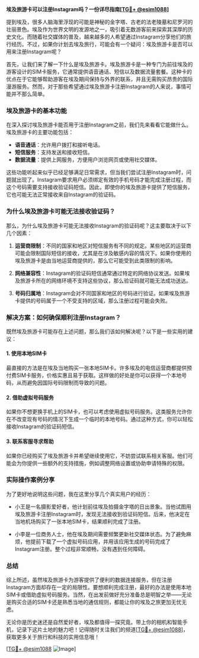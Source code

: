 **埃及旅游卡可以注册Instagram吗？一份详尽指南[[TG💪+ @esim1088](https://t.me/s/esim1088)]**

提到埃及，很多人脑海里浮现的可能是神秘的金字塔、古老的法老陵墓和尼罗河的壮丽景色。埃及作为世界文明的发源地之一，吸引着无数游客前来探索其深厚的历史文化。而随着社交媒体的普及，越来越多的人希望通过Instagram分享他们的旅行经历。不过，如果你计划去埃及旅行，可能会有一个疑问：埃及旅游卡是否可以用来注册Instagram呢？

首先，让我们来了解一下什么是埃及旅游卡。埃及旅游卡是一种专门为前往埃及的游客设计的SIM卡服务，它通常提供语音通话、短信以及数据流量套餐。这种卡的优点在于它能够帮助游客在埃及期间保持与外界的联系，并且无需购买昂贵的国际漫游服务。然而，对于那些希望通过埃及旅游卡注册Instagram的人来说，事情可能并不那么简单。

### 埃及旅游卡的基本功能

在深入探讨埃及旅游卡能否用于注册Instagram之前，我们先来看看它能做什么。埃及旅游卡的主要功能包括：

- **语音通话**：允许用户拨打和接听电话。
- **短信服务**：支持发送和接收短信。
- **数据流量**：提供上网服务，方便用户浏览网页或使用社交媒体。

这些功能听起来似乎已经足够满足日常需求，但当我们尝试注册Instagram时，问题就出现了。Instagram要求用户必须绑定有效的手机号码才能完成注册过程，而这个号码需要支持接收验证码短信。因此，即使你的埃及旅游卡提供了短信服务，它也可能无法正常接收来自Instagram的验证码。

### 为什么埃及旅游卡可能无法接收验证码？

那么，为什么埃及旅游卡可能无法接收Instagram的验证码呢？这主要取决于以下几个因素：

1. **运营商限制**：不同的国家和地区对短信服务有不同的规定。某些地区的运营商可能会限制国际短信的接收，尤其是在涉及敏感内容的情况下。如果你使用的埃及旅游卡是由当地运营商提供的，那么它可能受到此类限制的影响。

2. **网络兼容性**：Instagram的验证码短信通常通过特定的网络协议发送。如果埃及旅游卡所在的网络环境不支持这些协议，那么验证码就可能无法成功送达。

3. **号码归属地**：Instagram会对不同国家和地区的号码进行验证。如果埃及旅游卡提供的号码属于一个不受支持的区域，那么注册过程可能会失败。

### 解决方案：如何确保顺利注册Instagram？

既然埃及旅游卡可能存在上述问题，那么我们该如何解决呢？以下是一些实用的建议：

#### 1. 使用本地SIM卡
最直接的方法是在埃及当地购买一张本地SIM卡。许多埃及的电信运营商都提供预付费SIM卡服务，价格实惠且易于获取。这样做的好处是你可以获得一个本地号码，从而避免因国际号码限制而导致的问题。

#### 2. 借助虚拟号码服务
如果你不想更换手机上的SIM卡，也可以考虑使用虚拟号码服务。这类服务允许你在不改变现有号码的情况下生成一个临时的本地号码。通过这种方式，你可以轻松接收Instagram的验证码短信。

#### 3. 联系客服寻求帮助
如果你已经购买了埃及旅游卡并希望继续使用它，不妨尝试联系相关客服。他们可能会为你提供一些额外的支持措施，例如调整网络设置或协助申请特殊的权限。

### 实际操作案例分享

为了更好地说明这些问题，我在这里分享几个真实用户的经历：

- 小王是一名摄影爱好者，他计划前往埃及拍摄金字塔的日出景象。当他试图用埃及旅游卡注册Instagram时，发现无法接收到验证码短信。后来，他决定在当地机场购买了一张本地SIM卡，结果顺利完成了注册。
  
- 小李是一位商务人士，他在埃及期间需要频繁更新社交媒体状态。为了避免麻烦，他提前下载了一个虚拟号码应用，并用该应用生成的号码完成了Instagram注册。整个过程非常顺畅，没有遇到任何障碍。

### 总结

综上所述，虽然埃及旅游卡为游客提供了便利的数据连接服务，但在注册Instagram方面却存在一定的局限性。要想顺利完成注册，最好的办法是使用本地SIM卡或借助虚拟号码服务。当然，在出发前做好充分准备总是明智之举——无论是购买合适的SIM卡还是熟悉当地的通信规则，都能让你的埃及之旅更加无忧无虑。

无论你是历史迷还是自然爱好者，埃及都值得一探究竟。带上你的相机和智能手机，记录下这片土地的魅力吧！记得随时关注我们的频道[[TG💪+ @esim1088](https://t.me/s/esim1088)]，获取更多关于旅行和科技的实用信息哦！

[[TG💪+ @esim1088](https://t.me/s/esim1088) ![Image](https://i.postimg.cc/4NQfJmqS/Snipaste-2025-05-13-00-14-12.png)]